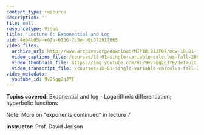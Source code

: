 ```yaml
---
content_type: resource
description: ''
file: null
resourcetype: Video
title: 'Lecture 6: Exponential and Log'
uid: 4eb4b05a-e62a-6136-7c3e-b0c3f2917865
video_files:
  archive_url: http://www.archive.org/download/MIT18.01JF07/ocw-18.01-f07-lec06_300k.mp4
  video_captions_file: /courses/18-01-single-variable-calculus-fall-2006/bd41fe500f275edb8bca3cf1d6f489ea_9v25gg2qJYE.vtt
  video_thumbnail_file: https://img.youtube.com/vi/9v25gg2qJYE/default.jpg
  video_transcript_file: /courses/18-01-single-variable-calculus-fall-2006/6347c869f176038d817f1078a7ee9620_9v25gg2qJYE.pdf
video_metadata:
  youtube_id: 9v25gg2qJYE
---
```


**Topics covered:** Exponential and log - Logarithmic differentiation; hyperbolic functions

Note: More on "exponents continued" in lecture 7

**Instructor:** Prof. David Jerison